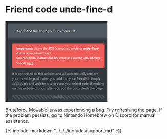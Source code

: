 # Friend code unde-fine-d

![Image](/images/seedminer/fcundef.png)

Bruteforce Movable is/was experiencing a bug. Try refreshing the page. If the problem persists, go to Nintendo Homebrew on Discord for manual assistance.

{% include-markdown "../../../includes/support.md" %}